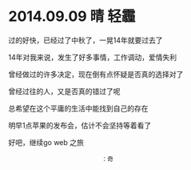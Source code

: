# 2014.09.09 晴 轻霾

过的好快，已经过了中秋了，一晃14年就要过去了

14年对我来说，发生了好多事情，工作调动，爱情失利

曾经做过的许多决定，现在倒有点怀疑是否真的选择对了

曾经过往的人，又是否真的错过了呢

总希望在这个平庸的生活中能找到自己的存在

明早1点苹果的发布会，估计不会坚持等着看了

好吧，继续go web 之旅

                              ：奇
